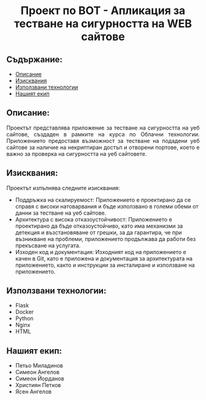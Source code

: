 <h1 align="center">
  Проект по ВОТ - Апликация за тестване на сигурността на WEB сайтове
</h1>

## Съдържание:
* [Описание](#description)
* [Изисквания](#requirements)
* [Използвани технологии](#techs)
* [Нашият екип](#team)

<a name="description"/>

## Описание:
<p align="justify"> Проектът представлява приложение за тестване на сигурността на уеб сайтове, създаден в рамките на курса по Облачни технологии. Приложението предоставя възможност за тестване на подадени уеб сайтове за наличие на некриптиран достъп и отворени портове, което е важно за проверка на сигурността на уеб сайтовете.
  
<a name="requirements"/>

## Изисквания:
<p align="justify"> Проектът изпълнява следните изисквания: </p>

- Поддръжка на скалируемост: Приложението е проектирано да се справя с високи натоварвания и бъде използвано в големи обеми от данни за тестване на уеб сайтове.
- Архитектура с висока отказоустойчивост: Приложението е проектирано да бъде отказоустойчиво, като има механизми за детекция и възстановяване от грешки, за да гарантира, че при възникване на проблеми, приложението продължава да работи без прекъсване на услугата.
- Изходен код и документация: Изходният код на приложението е качен в Git, като е приложена и документация за архитектурата на приложението, както и инструкции за инсталиране и използване на приложението.

<a name="techs"/>

## Използвани технологии:
- Flask
- Docker
- Python
- Nginx
- HTML

<a name="team"/>

## Нашият екип:
- Петьо Миладинов
- Симеон Ангелов
- Симеон Йорданов
- Християн Петков
- Ясен Ангелов
